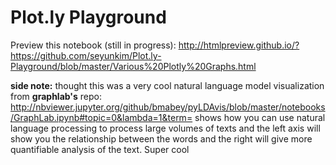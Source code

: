 # Plot.ly Playground


Preview this notebook (still in progress):
http://htmlpreview.github.io/?https://github.com/seyunkim/Plot.ly-Playground/blob/master/Various%20Plotly%20Graphs.html




**side note:**
thought this was a very cool natural language model visualization from **graphlab's** repo:
http://nbviewer.jupyter.org/github/bmabey/pyLDAvis/blob/master/notebooks/GraphLab.ipynb#topic=0&lambda=1&term=
shows how you can use natural language processing to process large volumes of texts and the left axis will show you the relationship between the words and the right will give more quantifiable analysis of the text. Super cool 
